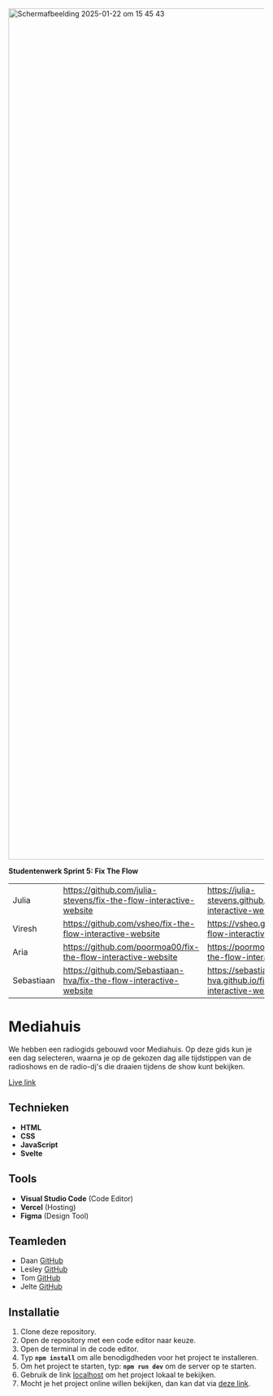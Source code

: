 <img width="1676" alt="Schermafbeelding 2025-01-22 om 15 45 43" src="https://github.com/user-attachments/assets/350b10b5-847e-4a5b-aacf-efda79a12cdf" />

**Studentenwerk Sprint 5: Fix The Flow** 

|  |  |  | 
| :--------------- | :--------------- | :--------------- |
| Julia	| https://github.com/julia-stevens/fix-the-flow-interactive-website 	| https://julia-stevens.github.io/fix-the-flow-interactive-website/ 
| Viresh	| https://github.com/vsheo/fix-the-flow-interactive-website 	| https://vsheo.github.io/fix-the-flow-interactive-website/ 
| Aria	| https://github.com/poormoa00/fix-the-flow-interactive-website	| https://poormoa00.github.io/fix-the-flow-interactive-website/ 
| Sebastiaan	| https://github.com/Sebastiaan-hva/fix-the-flow-interactive-website	| https://sebastiaan-hva.github.io/fix-the-flow-interactive-website/ 

# Mediahuis

We hebben een radiogids gebouwd voor Mediahuis. Op deze gids kun je een dag selecteren, waarna je op de gekozen dag alle tijdstippen van de radioshows en de radio-dj's die draaien tijdens de show kunt bekijken.

[Live link](https://mediahuis.agency.fdnd.nl/)

## Technieken

- **HTML**
- **CSS**
- **JavaScript**
- **Svelte**

## Tools

- **Visual Studio Code** (Code Editor)
- **Vercel** (Hosting)
- **Figma** (Design Tool)

## Teamleden

- Daan [GitHub](https://github.com/Daan645)
- Lesley [GitHub](https://github.com/OniWithTheHoodie)  
- Tom [GitHub](https://github.com/TomDeeterink1)  
- Jelte [GitHub](https://github.com/driezie) 

## Installatie

1. Clone deze repository.
2. Open de repository met een code editor naar keuze.
3. Open de terminal in de code editor.
4. Typ **`npm install`** om alle benodigdheden voor het project te installeren.
5. Om het project te starten, typ: **`npm run dev`** om de server op te starten.
6. Gebruik de link [localhost](http://localhost:5173/) om het project lokaal te bekijken.
7. Mocht je het project online willen bekijken, dan kan dat via [deze link](https://lose-your-head-the-client-case-5q6r.vercel.app/).

